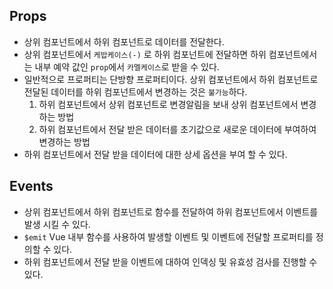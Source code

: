 ## Props

- 상위 컴포넌트에서 하위 컴포넌트로 데이터를 전달한다.
- 상위 컴포넌트에서 `케밥케이스(-)` 로 하위 컴포넌트에 전달하면 하위 컴포넌트에서는 내부 예약 값인 `prop`에서 `카멜케이스`로 받을 수 있다.
- 일반적으로 프로퍼티는 단방향 프로퍼티이다. 상위 컴포넌트에서 하위 컴포넌트로 전달된 데이터를 하위 컴포넌트에서 변경하는 것은 `불가능`하다.
  1. 하위 컴포넌트에서 상위 컴포넌트로 변경알림을 보내 상위 컴포넌트에서 변경하는 방법
  2. 하위 컴포넌트에서 전달 받은 데이터를 초기값으로 새로운 데이터에 부여하여 변경하는 방법
- 하위 컴포넌트에서 전달 받을 데이터에 대한 상세 옵션을 부여 할 수 있다.

## Events

- 상위 컴포넌트에서 하위 컴포넌트로 함수를 전달하여 하위 컴포넌트에서 이벤트를 발생 시킬 수 있다.
- `$emit` Vue 내부 함수를 사용하여 발생할 이벤트 및 이벤트에 전달할 프로퍼티를 정의할 수 있다.
- 하위 컴포넌트에서 전달 받을 이벤트에 대하여 인덱싱 및 유효성 검사를 진행할 수 있다.
